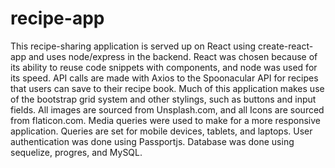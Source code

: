 # recipe-app
This recipe-sharing application is served up on React using create-react-app and uses node/express in the backend. React was 
chosen because of its ability to reuse code snippets with components, and node was used for its speed. 
API calls are made with Axios to the Spoonacular API for recipes that users can save to their recipe book. 
Much of this application makes use of the bootstrap grid system and other stylings, such as buttons and input fields. 
All images are sourced from Unsplash.com, and all Icons are sourced from flaticon.com. 
Media queries were used to make for a more responsive application. Queries are set for mobile devices, tablets, and laptops. 
User authentication was done using Passportjs. 
Database was done using sequelize, progres, and MySQL. 
